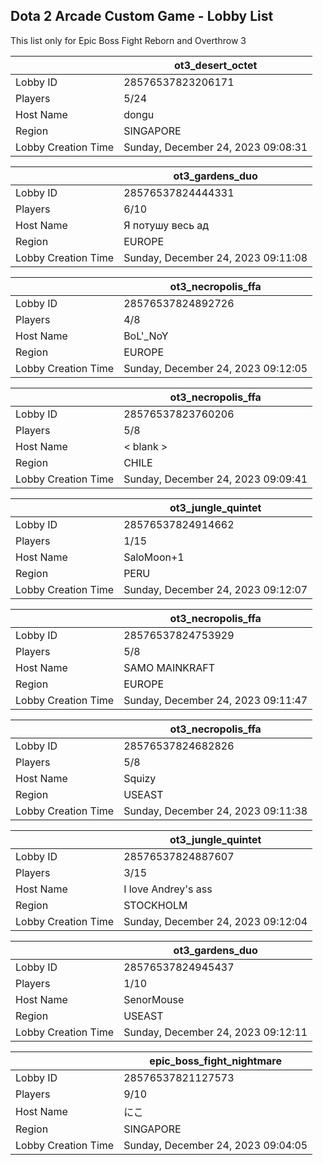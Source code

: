 ## Dota 2 Arcade Custom Game - Lobby List

This list only for Epic Boss Fight Reborn and Overthrow 3

|  | ot3_desert_octet |
| ------ | ------ |
| Lobby ID | 28576537823206171 |
| Players | 5/24 |
| Host Name | dongu |
| Region | SINGAPORE |
| Lobby Creation Time | Sunday, December 24, 2023 09:08:31 |


|  | ot3_gardens_duo |
| ------ | ------ |
| Lobby ID | 28576537824444331 |
| Players | 6/10 |
| Host Name | Я потушу весь ад |
| Region | EUROPE |
| Lobby Creation Time | Sunday, December 24, 2023 09:11:08 |


|  | ot3_necropolis_ffa |
| ------ | ------ |
| Lobby ID | 28576537824892726 |
| Players | 4/8 |
| Host Name | BoL'_NoY |
| Region | EUROPE |
| Lobby Creation Time | Sunday, December 24, 2023 09:12:05 |


|  | ot3_necropolis_ffa |
| ------ | ------ |
| Lobby ID | 28576537823760206 |
| Players | 5/8 |
| Host Name | < blank > |
| Region | CHILE |
| Lobby Creation Time | Sunday, December 24, 2023 09:09:41 |


|  | ot3_jungle_quintet |
| ------ | ------ |
| Lobby ID | 28576537824914662 |
| Players | 1/15 |
| Host Name | SaloMoon+1 |
| Region | PERU |
| Lobby Creation Time | Sunday, December 24, 2023 09:12:07 |


|  | ot3_necropolis_ffa |
| ------ | ------ |
| Lobby ID | 28576537824753929 |
| Players | 5/8 |
| Host Name | SAMO MAINKRAFT |
| Region | EUROPE |
| Lobby Creation Time | Sunday, December 24, 2023 09:11:47 |


|  | ot3_necropolis_ffa |
| ------ | ------ |
| Lobby ID | 28576537824682826 |
| Players | 5/8 |
| Host Name | Squizy |
| Region | USEAST |
| Lobby Creation Time | Sunday, December 24, 2023 09:11:38 |


|  | ot3_jungle_quintet |
| ------ | ------ |
| Lobby ID | 28576537824887607 |
| Players | 3/15 |
| Host Name | I love Andrey's ass |
| Region | STOCKHOLM |
| Lobby Creation Time | Sunday, December 24, 2023 09:12:04 |


|  | ot3_gardens_duo |
| ------ | ------ |
| Lobby ID | 28576537824945437 |
| Players | 1/10 |
| Host Name | SenorMouse |
| Region | USEAST |
| Lobby Creation Time | Sunday, December 24, 2023 09:12:11 |


|  | epic_boss_fight_nightmare |
| ------ | ------ |
| Lobby ID | 28576537821127573 |
| Players | 9/10 |
| Host Name | にこ |
| Region | SINGAPORE |
| Lobby Creation Time | Sunday, December 24, 2023 09:04:05 |


